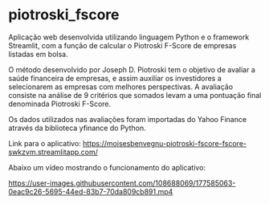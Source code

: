 # piotroski_fscore
 Aplicação web desenvolvida utilizando linguagem Python e o framework Streamlit, com a função de calcular o Piotroski F-Score de empresas listadas em bolsa.
 
O método desenvolvido por Joseph D. Piotroski tem o objetivo de avaliar a saúde financeira de empresas, e assim auxiliar os investidores a selecionarem as empresas com melhores perspectivas. A avaliação consiste na análise de 9 critérios que somados levam a uma pontuação final denominada Piotroski F-Score.

Os dados utilizados nas avaliações foram importadas do Yahoo Finance através da biblioteca yfinance do Python.

Link para o aplicativo: https://moisesbenvegnu-piotroski-fscore-fscore-swkzvm.streamlitapp.com/

Abaixo um vídeo mostrando o funcionamento do aplicativo:

https://user-images.githubusercontent.com/108688069/177585063-0eac9c26-5695-44ed-83b7-70da809cb891.mp4

